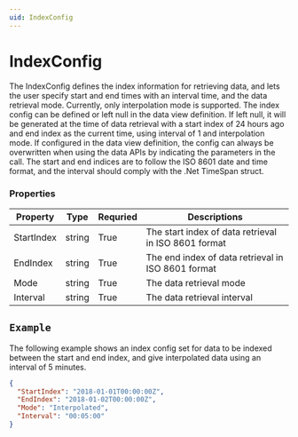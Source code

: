 ```yaml
---
uid: IndexConfig
---
```


 
 # IndexConfig
The IndexConfig defines the index information for retrieving data, and lets the user specify start and end times with an interval time, and the data retrieval mode. Currently, only interpolation mode is supported. The index config can be defined or left null in the data view definition. If left null, it will be generated at the time of data retrieval with a start index of 24 hours ago and end index as the current time, using interval of 1 and interpolation mode. If configured in the data view definition, the config can always be overwritten when using the data APIs by indicating the parameters in the call. The start and end indices are to follow the ISO 8601 date and time format, and the interval should comply with the .Net TimeSpan struct.
### Properties

Property | Type | Requried | Descriptions
 --- | --- | --- | ---
StartIndex | string | True | The start index of data retrieval in ISO 8601 format
EndIndex | string | True | The end index of data retrieval in ISO 8601 format
Mode | string | True | The data retrieval mode
Interval | string | True | The data retrieval interval

## `Example` 
The following example shows an index config set for data to be indexed between the start and end index, and give interpolated data using an interval of 5 minutes.
```json
{
  "StartIndex": "2018-01-01T00:00:00Z",
  "EndIndex": "2018-01-02T00:00:00Z",
  "Mode": "Interpolated",
  "Interval": "00:05:00"
}
``` 

